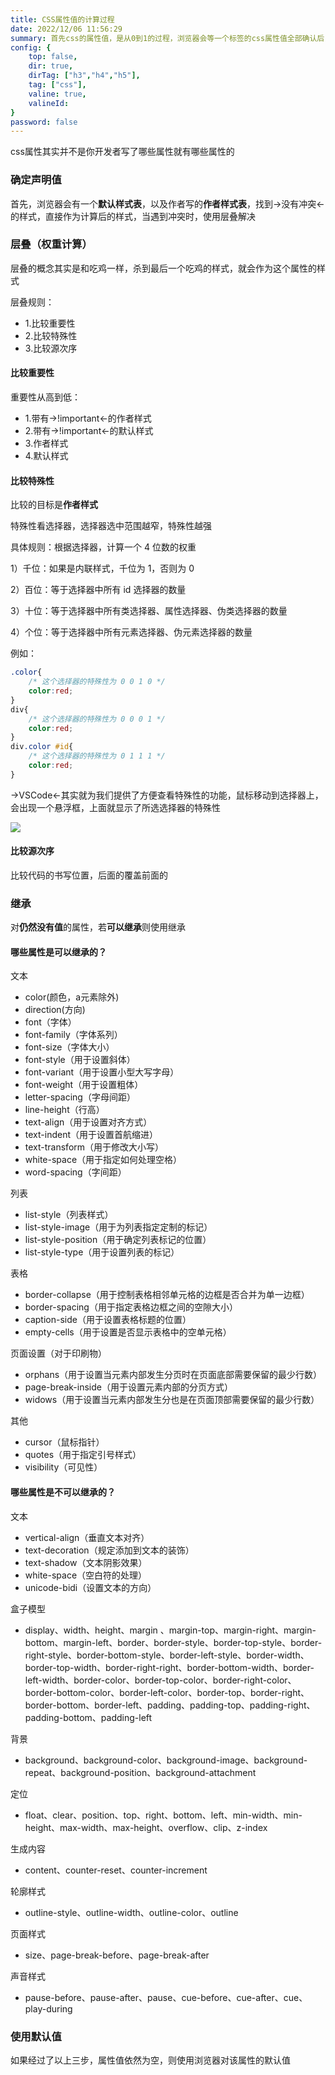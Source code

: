 ```yaml
---
title: CSS属性值的计算过程
date: 2022/12/06 11:56:29
summary: 首先css的属性值，是从0到1的过程，浏览器会等一个标签的css属性值全部确认后，才能渲染出来。
config: {
    top: false,
    dir: true,
    dirTag: ["h3","h4","h5"],
    tag: ["css"],
    valine: true,
    valineId: 
}
password: false
---
```


css属性其实并不是你开发者写了哪些属性就有哪些属性的

### 确定声明值

首先，浏览器会有一个**默认样式表**，以及作者写的**作者样式表**，找到->没有冲突<-的样式，直接作为计算后的样式，当遇到冲突时，使用层叠解决

### 层叠（权重计算）

层叠的概念其实是和吃鸡一样，杀到最后一个吃鸡的样式，就会作为这个属性的样式

层叠规则：
+ 1.比较重要性
+ 2.比较特殊性
+ 3.比较源次序

#### 比较重要性

重要性从高到低：

+ 1.带有->!important<-的作者样式
+ 2.带有->!important<-的默认样式
+ 3.作者样式
+ 4.默认样式

#### 比较特殊性

比较的目标是**作者样式**

特殊性看选择器，选择器选中范围越窄，特殊性越强

具体规则：根据选择器，计算一个 4 位数的权重

1）千位：如果是内联样式，千位为 1，否则为 0

2）百位：等于选择器中所有 id 选择器的数量

3）十位：等于选择器中所有类选择器、属性选择器、伪类选择器的数量

4）个位：等于选择器中所有元素选择器、伪元素选择器的数量

例如：

```css
.color{
    /* 这个选择器的特殊性为 0 0 1 0 */
    color:red;
}
div{
    /* 这个选择器的特殊性为 0 0 0 1 */
    color:red;
}
div.color #id{
    /* 这个选择器的特殊性为 0 1 1 1 */
    color:red;
}
```

->VSCode<-其实就为我们提供了方便查看特殊性的功能，鼠标移动到选择器上，会出现一个悬浮框，上面就显示了所选选择器的特殊性

<img src="https://cdn.chenyingshuang.cn/blog/css/CSSShuXingZhiDeJiSuanGuoCheng/1.png" />

#### 比较源次序

比较代码的书写位置，后面的覆盖前面的

### 继承

对**仍然没有值**的属性，若**可以继承**则使用继承

#### 哪些属性是可以继承的？

文本

+ color(颜色，a元素除外)
+ direction(方向)
+ font（字体）
+ font-family（字体系列）
+ font-size（字体大小）
+ font-style（用于设置斜体）
+ font-variant（用于设置小型大写字母）
+ font-weight（用于设置粗体）
+ letter-spacing（字母间距）
+ line-height（行高）
+ text-align（用于设置对齐方式）
+ text-indent（用于设置首航缩进）
+ text-transform（用于修改大小写）
+ white-space（用于指定如何处理空格）
+ word-spacing（字间距）

列表

+ list-style（列表样式）
+ list-style-image（用于为列表指定定制的标记）
+ list-style-position（用于确定列表标记的位置）
+ list-style-type（用于设置列表的标记）

表格

+ border-collapse（用于控制表格相邻单元格的边框是否合并为单一边框）
+ border-spacing（用于指定表格边框之间的空隙大小）
+ caption-side（用于设置表格标题的位置）
+ empty-cells（用于设置是否显示表格中的空单元格）

页面设置（对于印刷物）

+ orphans（用于设置当元素内部发生分页时在页面底部需要保留的最少行数）
+ page-break-inside（用于设置元素内部的分页方式）
+ widows（用于设置当元素内部发生分也是在页面顶部需要保留的最少行数）

其他

+ cursor（鼠标指针）
+ quotes（用于指定引号样式）
+ visibility（可见性）

#### 哪些属性是不可以继承的？

文本

+ vertical-align（垂直文本对齐）  
+ text-decoration（规定添加到文本的装饰）        
+ text-shadow（文本阴影效果）       
+ white-space（空白符的处理）        
+ unicode-bidi（设置文本的方向）

盒子模型
+ display、width、height、margin 、margin-top、margin-right、margin-bottom、margin-left、border、border-style、border-top-style、border-right-style、border-bottom-style、border-left-style、border-width、border-top-width、border-right-right、border-bottom-width、border-left-width、border-color、border-top-color、border-right-color、border-bottom-color、border-left-color、border-top、border-right、border-bottom、border-left、padding、padding-top、padding-right、padding-bottom、padding-left

背景

+ background、background-color、background-image、background-repeat、background-position、background-attachment

定位

+ float、clear、position、top、right、bottom、left、min-width、min-height、max-width、max-height、overflow、clip、z-index

生成内容

+ content、counter-reset、counter-increment

轮廓样式

+ outline-style、outline-width、outline-color、outline

页面样式

+ size、page-break-before、page-break-after

声音样式

+ pause-before、pause-after、pause、cue-before、cue-after、cue、play-during

### 使用默认值

如果经过了以上三步，属性值依然为空，则使用浏览器对该属性的默认值